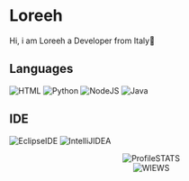 

# Loreeh
Hi, i am Loreeh a Developer from Italy🍕


## Languages 


![HTML](https://img.shields.io/badge/HTML5-%23323330.svg?style=for-the-badge&logo=HTML5&logoColor=%#31A8FF)
![Python](https://img.shields.io/badge/python-3670A0?style=for-the-badge&logo=python&logoColor=ffdd54)
![NodeJS](https://img.shields.io/badge/node.js-6DA55F?style=for-the-badge&logo=node.js&logoColor=white)
![Java](https://img.shields.io/badge/java-%23ED8B00.svg?style=for-the-badge&logo=openjdk&logoColor=white)

## IDE

![EclipseIDE](https://img.shields.io/badge/Eclipse%20IDE-%23323330.svg?style=for-the-badge&logo=Eclipse%20IDE&logoColor=%#31A8FF)
![IntelliJIDEA](https://img.shields.io/badge/IntelliJ%20IDEA-%23323330.svg?style=for-the-badge&logo=IntelliJ%20IDEA&logoColor=%#31A8FF)

<div class="stats" align="center">
<img src="https://github-readme-stats.vercel.app/api?username=loreeh&show_icons=true&theme=cobalt&locale=it" alt="ProfileSTATS"> 
</div>



<div class="badge" align="center">
  
  <img src="https://komarev.com/ghpvc/?username=Loreehh&style=flat-square&color=blue" alt="WIEWS"/>
  
</div>



<!---
Loreehh/ReadMe
--->
